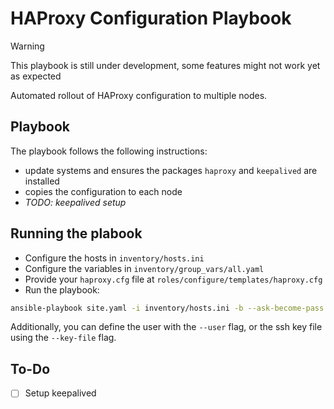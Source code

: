 # HAProxy Configuration Playbook
> [!WARNING]
> This playbook is still under development, some features might not work yet as expected

Automated rollout of HAProxy configuration to multiple nodes.

## Playbook
The playbook follows the following instructions:
- update systems and ensures the packages `haproxy` and `keepalived` are installed
- copies the configuration to each node
- *TODO: keepalived setup*

## Running the plabook
- Configure the hosts in `inventory/hosts.ini`
- Configure the variables in `inventory/group_vars/all.yaml`
- Provide your `haproxy.cfg` file at `roles/configure/templates/haproxy.cfg`
- Run the playbook: 
```sh
ansible-playbook site.yaml -i inventory/hosts.ini -b --ask-become-pass
```
Additionally, you can define the user with the `--user` flag, or the ssh key file using the `--key-file` flag.

## To-Do
- [ ] Setup keepalived